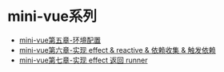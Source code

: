 <!--
 * @Author: 
 * @Date: 2022-05-24 16:18:01
 * @LastEditors: Do not edit
 * @LastEditTime: 2022-05-29 11:11:28
 * @FilePath: \reiner-blog\docs\pages\mini-vue\README.md
 * @Description: 阅读指南
-->
# mini-vue系列

- [mini-vue第五章-环境配置](./mini-vue_5)
- [mini-vue第六章-实现 effect & reactive & 依赖收集 & 触发依赖](./mini-vue_6)
- [mini-vue第七章-实现 effect 返回 runner](./mini-vue_7)
